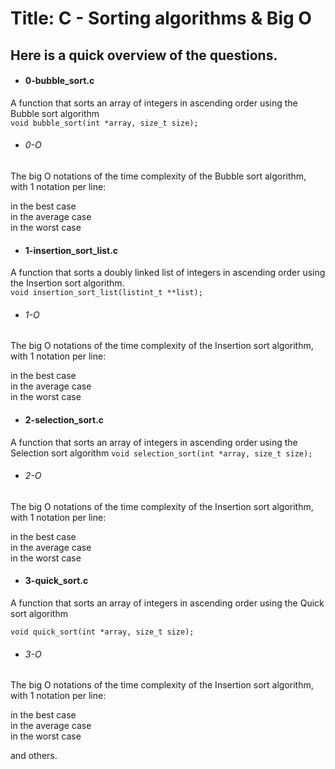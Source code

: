 # Title: C - Sorting algorithms & Big O
## Here is a quick overview of the questions.

- #### 0-bubble_sort.c
A function that sorts an array of integers in ascending order using the
 Bubble sort algorithm <br>
 `void bubble_sort(int *array, size_t size);`

- ###### 0-O
The big O notations of the time complexity of the Bubble sort
 algorithm, with 1 notation per line:

 in the best case <br>
 in the average case <br>
 in the worst case <br>

- #### 1-insertion_sort_list.c
A function that sorts a doubly linked list of integers in ascending order using
 the Insertion sort algorithm.<br>
`void insertion_sort_list(listint_t **list);`

- ###### 1-O
The big O notations of the time complexity of the Insertion sort algorithm,
 with 1 notation per line:

in the best case <br>
in the average case <br>
in the worst case <br>


- #### 2-selection_sort.c
A function that sorts an array of integers in ascending order using the
 Selection sort algorithm
`void selection_sort(int *array, size_t size);`

- ###### 2-O

The big O notations of the time complexity of the Insertion sort algorithm,
 with 1 notation per line:

in the best case <br>
in the average case <br>
in the worst case <br>

- #### 3-quick_sort.c
A function that sorts an array of integers in ascending order using the Quick sort
 algorithm

`void quick_sort(int *array, size_t size);`

- ###### 3-O
The big O notations of the time complexity of the Insertion sort algorithm,
 with 1 notation per line:

in the best case <br>
in the average case <br>
in the worst case <br>

and others.
